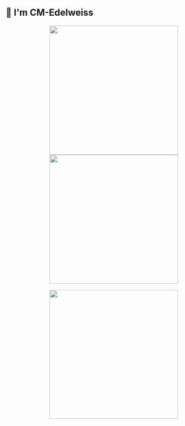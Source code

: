 ## 🌟 I'm **CM-Edelweiss**
<p align="center">
  <img width="300px" src="https://count.getloli.com/get/@CM-Edelweiss?theme=rule34"></img>
  <img width="300px" src="https://github-readme-stats.vercel.app/api/top-langs/?username=CM-Edelweiss&layout=compact"></img>
</p>
<p align="center">
  <img width="300px" src="https://github-readme-stats.vercel.app/api?username=CM-Edelweiss"></img>
</p>
